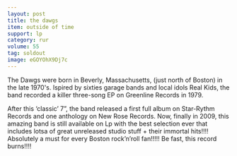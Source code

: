 ```yaml
---
layout: post
title: the dawgs
item: outside of time
support: lp
category: rur
volume: 55
tag: soldout
image: eGOYOhX9Dj7c
---
```


The Dawgs were born in Beverly, Massachusetts, (just north of Boston) in the late 1970&#x27;s. Ispired by sixties garage bands and local idols Real Kids, the band recorded a killer three-song EP on Greenline Records in 1979.

After this &lsquo;classic&rsquo; 7&rdquo;, the band released a first full album on Star-Rythm Records and one anthology on New Rose Records. Now, finally in 2009, this amazing band is still available on Lp with the best selection ever that includes lotsa of great unreleased studio stuff + their immortal hits!!!! Absolutely a must for every Boston rock&rsquo;n&rsquo;roll fan!!!!! Be fast, this record burns!!!!
